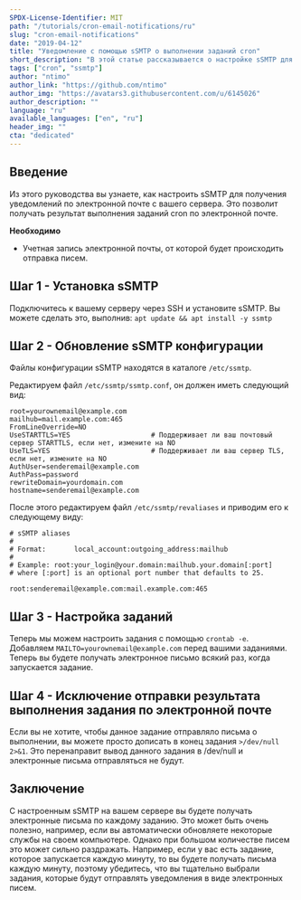 ```yaml
---
SPDX-License-Identifier: MIT
path: "/tutorials/cron-email-notifications/ru"
slug: "cron-email-notifications"
date: "2019-04-12"
title: "Уведомление с помощью sSMTP о выполнении заданий cron"
short_description: "В этой статье рассказывается о настройке sSMTP для отправки уведомлений по электронной почте о выполнении заданий cron."
tags: ["cron", "ssmtp"]
author: "ntimo"
author_link: "https://github.com/ntimo"
author_img: "https://avatars3.githubusercontent.com/u/6145026"
author_description: ""
language: "ru"
available_languages: ["en", "ru"]
header_img: ""
cta: "dedicated"
---
```



## Введение

Из этого руководства вы узнаете, как настроить sSMTP для получения уведомлений по электронной почте с вашего сервера.
Это позволит получать результат выполнения заданий cron по электронной почте.

**Необходимо**

* Учетная запись электронной почты, от которой будет происходить отправка писем.

## Шаг 1 - Установка sSMTP

Подключитесь к вашему серверу через SSH и установите sSMTP.
Вы можете сделать это, выполнив:
`apt update && apt install -y ssmtp`

## Шаг 2 - Обновление sSMTP конфигурации

Файлы конфигурации sSMTP находятся в каталоге `/etc/ssmtp`.

Редактируем файл `/etc/ssmtp/ssmtp.conf`, он должен иметь следующий вид:

```
root=yourownemail@example.com
mailhub=mail.example.com:465
FromLineOverride=NO
UseSTARTTLS=YES                    # Поддерживает ли ваш почтовый сервер STARTTLS, если нет, измените на NO
UseTLS=YES                         # Поддерживает ли ваш сервер TLS, если нет, измените на NO
AuthUser=senderemail@example.com
AuthPass=password
rewriteDomain=yourdomain.com
hostname=senderemail@example.com
```

После этого редактируем файл `/etc/ssmtp/revaliases` и приводим его к следующему виду:

```
# sSMTP aliases
#
# Format:       local_account:outgoing_address:mailhub
#
# Example: root:your_login@your.domain:mailhub.your.domain[:port]
# where [:port] is an optional port number that defaults to 25.

root:senderemail@example.com:mail.example.com:465
```

## Шаг 3 - Настройка заданий

Теперь мы можем настроить задания с помощью `crontab -e`. Добавляем `MAILTO=yourownemail@example.com` перед вашими заданиями. Теперь вы будете получать электронное письмо всякий раз, когда запускается задание.

## Шаг 4 - Исключение отправки результата выполнения задания по электронной почте

Если вы не хотите, чтобы данное задание отправляло письма о выполнении, вы можете просто дописать в конец задания `>/dev/null 2>&1`. Это перенаправит вывод данного задания в /dev/null и электронные письма отправляться не будут.

## Заключение

С настроенным sSMTP на вашем сервере вы будете получать электронные письма по каждому заданию.
Это может быть очень полезно, например, если вы автоматически обновляете некоторые службы на своем компьютере.
Однако при большом количестве писем это может сильно раздражать. Например, если у вас есть задание, которое запускается каждую минуту, то вы будете получать письма каждую минуту, поэтому убедитесь, что вы тщательно выбрали задания, которые будут отправлять уведомления в виде электронных писем.
